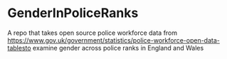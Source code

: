 # GenderInPoliceRanks
A repo that takes open source police workforce data from https://www.gov.uk/government/statistics/police-workforce-open-data-tablesto examine gender across police ranks in England and Wales
